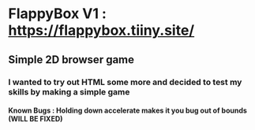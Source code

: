 # FlappyBox V1 : https://flappybox.tiiny.site/
## Simple 2D browser game
### I wanted to try out HTML some more and decided to test my skills by making a simple game
#### Known Bugs : Holding down accelerate makes it you bug out of bounds (WILL BE FIXED)

